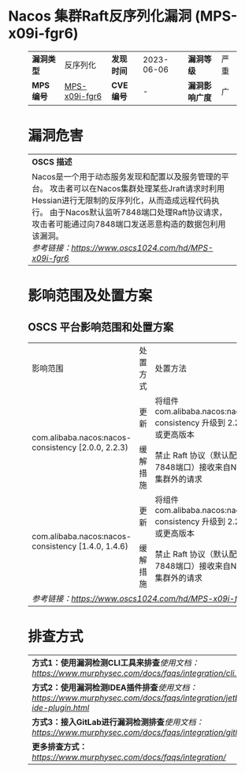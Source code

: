 # Nacos 集群Raft反序列化漏洞 (MPS-x09i-fgr6)
<figure class="wp-block-table">
    <table>
        <tbody>
        <tr>
            <td><strong>漏洞类型</strong></td>
            <td>反序列化</td>
            <td><strong>发现时间</strong></td>
            <td>2023-06-06</td>
            <td><strong>漏洞等级</strong></td>
            <td>严重</td>
        </tr>
        <tr>
            <td><strong>MPS编号</strong></td>
            <td><a href="https://www.oscs1024.com/hd/MPS-x09i-fgr6">MPS-x09i-fgr6</a></td>
            <td><strong>CVE编号</strong></td>
            <td>-</td>
            <td><strong>漏洞影响广度</strong></td>
            <td>广</td>
        </tr>
        </tbody>
    </table>
</figure>


<figure class="wp-block-table">
    <h1 class="wp-block-heading">漏洞危害</h1>
    <table>
        <tbody>
        <tr>
            <td><strong>OSCS 描述</strong></td>
        </tr>
        <tr>
            <td>Nacos是一个用于动态服务发现和配置以及服务管理的平台。
攻击者可以在Nacos集群处理某些Jraft请求时利用Hessian进行无限制的反序列化，从而造成远程代码执行。
由于Nacos默认监听7848端口处理Raft协议请求，攻击者可能通过向7848端口发送恶意构造的数据包利用该漏洞。<br><em>参考链接：<a
                    href="https://www.oscs1024.com/hd/MPS-x09i-fgr6">https://www.oscs1024.com/hd/MPS-x09i-fgr6</a></em>
            </td>
        </tr>
        </tbody>
    </table>
</figure>


<figure class="wp-block-table alignleft">
    <h1 class="wp-block-heading">影响范围及处置方案</h1>
    <h2 class="wp-block-heading"><strong>OSCS</strong> <strong>平台影响范围和处置方案</strong></h2>
    <table>
        <tbody>
        <tr>
            <td>影响范围</td>
            <td>处置方式</td>
            <td>处置方法</td>
        </tr>
        <tr><td rowspan="2">com.alibaba.nacos:nacos-consistency [2.0.0, 2.2.3)</td><td>更新</td><td>将组件 com.alibaba.nacos:nacos-consistency 升级到 2.2.3或更高版本</td></tr><tr><td>缓解措施</td><td>禁止 Raft 协议（默认配置7848端口）接收来自Nacos集群外的请求</td></tr><tr><td rowspan="2">com.alibaba.nacos:nacos-consistency [1.4.0, 1.4.6)</td><td>更新</td><td>将组件 com.alibaba.nacos:nacos-consistency 升级到 2.2.3或更高版本</td></tr><tr><td>缓解措施</td><td>禁止 Raft 协议（默认配置7848端口）接收来自Nacos集群外的请求</td></tr>
        <tr>
            <td colspan="3"><em>参考链接：</em><em><a
                    href="https://www.oscs1024.com/hd/MPS-x09i-fgr6">https://www.oscs1024.com/hd/MPS-x09i-fgr6</a></em></td>
        </tr>
        </tbody>
    </table>
</figure>


<figure class="wp-block-table">
    <h1 class="wp-block-heading">排查方式</h1>
    <table>
        <tbody>
        <tr>
            <td><strong>方式1：使用漏洞检测CLI工具来排查</strong><em>使用文档：<a
                    href="https://www.murphysec.com/docs/faqs/integration/cli.html">https://www.murphysec.com/docs/faqs/integration/cli.html</a></em>
            </td>
        </tr>
        <tr>
            <td><strong>方式2：使用漏洞检测IDEA插件排查</strong><em>使用文档：<a
                    href="https://www.murphysec.com/docs/faqs/integration/jetbrains-ide-plugin.html">https://www.murphysec.com/docs/faqs/integration/jetbrains-ide-plugin.html</a></em>
            </td>
        </tr>
        <tr>
            <td><strong>方式3：接入GitLab进行漏洞检测排查</strong><em>使用文档：<a
                    href="https://www.murphysec.com/docs/faqs/integration/gitlab.html">https://www.murphysec.com/docs/faqs/integration/gitlab.html</a></em>
            </td>
        </tr>
        <tr>
            <td><strong>更多排查方式：</strong><em><a
                    href="https://www.murphysec.com/docs/faqs/integration/">https://www.murphysec.com/docs/faqs/integration/</a></em>
            </td>
        </tr>
        </tbody>
    </table>
</figure>